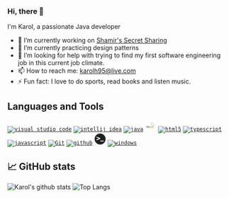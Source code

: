 ### Hi, there 👋

I'm Karol, a passionate Java developer 

- 🔭 I’m currently working on [Shamir's Secret Sharing](https://github.com/karolh95/ShamirSecretSharing)
- 🌱 I’m currently practicing design patterns
- 🤔 I’m looking for help with trying to find my first software engineering job in this current job climate.
- 📫 How to reach me: [karolh95@live.com](mailto:karolh95@live.com)
- ⚡ Fun fact: I love to do sports, read books and listen music.

## Languages and Tools


[<code><img alt="visual studio code" width="26px" src="https://img.icons8.com/fluent/240/000000/visual-studio-code-2019.png" /></code>](https://code.visualstudio.com/)
[<code><img alt="intellij idea" width="26px" src="https://img.icons8.com/color/240/000000/intellij-idea.png" /></code>](https://www.jetbrains.com/idea/)
[<code><img alt="java" width="26px" src="https://img.icons8.com/color/240/000000/java-coffee-cup-logo.png"></code>](https://docs.oracle.com/en/java/)
[<code><img alt="MySQL" width="26px" src="https://raw.githubusercontent.com/github/explore/80688e429a7d4ef2fca1e82350fe8e3517d3494d/topics/mysql/mysql.png"></code>](https://dev.mysql.com/)
[<code><img alt="html5" width="26px" src="https://img.icons8.com/color/240/000000/html-5.png"></code>](https://developer.mozilla.org/en-US/docs/Web/HTML)
[<code><img alt="typescript" width="26px" src="https://img.icons8.com/color/240/000000/typescript.png"></code>](https://www.typescriptlang.org/)
[<code><img alt="javascript" width="26px" src="https://img.icons8.com/color/240/000000/javascript.png" /></code>](https://developer.mozilla.org/en-US/docs/Web/JavaScript)
[<code><img alt="Git" width="26px" src="https://img.icons8.com/color/240/000000/git.png"></code>](https://git-scm.com/)
[<code><img alt="github" width="26px" src="https://img.icons8.com/ios-glyphs/240/000000/github.png"></code>](https://github.com/)
[<code><img alt="terminal" width="26px" src="https://raw.githubusercontent.com/github/explore/80688e429a7d4ef2fca1e82350fe8e3517d3494d/topics/terminal/terminal.png"></code>](https://docs.microsoft.com/en-us/windows/terminal/)
[<code><img alt="windows" width="26px" src="https://img.icons8.com/color/240/000000/windows-10.png"></code>](https://www.microsoft.com/en-us/windows)

<!--
**karolh95/karolh95** is a ✨ _special_ ✨ repository because its `README.md` (this file) appears on your GitHub profile.

Here are some ideas to get you started:

- 👯 I’m looking to collaborate on ...
- 💬 Ask me about ...
- 😄 Pronouns: ...

[![Shamir's Secret Sharing](https://github-readme-stats.vercel.app/api/pin/?username=karolh95&repo=ShamirSecretSharing)](https://github.com/karolh95/ShamirSecretSharing)

-->

## 📈 GitHub stats

![Karol's github stats](https://github-readme-stats.vercel.app/api?username=karolh95&count_private=true&include_all_commits=true&show_icons=true&hide_title=true&hide_border=true)
![Top Langs](https://github-readme-stats.vercel.app/api/top-langs/?username=karolh95&langs_count=8&layout=compact&hide_border=true)
